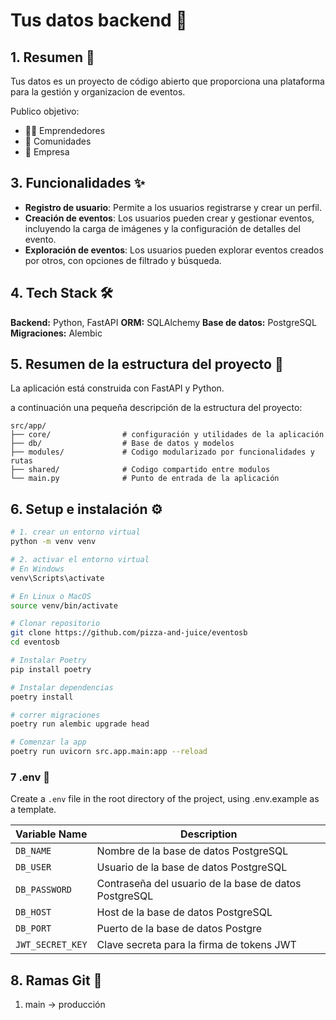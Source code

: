 # Tus datos backend 👥

## 1. Resumen 📘

Tus datos es un proyecto de código abierto que proporciona una plataforma para la gestión y organizacion de eventos.

Publico objetivo:

-   👩‍💻 Emprendedores
-   🚀 Comunidades
-   🏢 Empresa

## 3. Funcionalidades ✨

-   **Registro de usuario**: Permite a los usuarios registrarse y crear un perfil.
-   **Creación de eventos**: Los usuarios pueden crear y gestionar eventos, incluyendo la carga de imágenes y la configuración de detalles del evento.
-   **Exploración de eventos**: Los usuarios pueden explorar eventos creados por otros, con opciones de filtrado y búsqueda.

## 4. Tech Stack 🛠️

**Backend:** Python, FastAPI
**ORM:** SQLAlchemy
**Base de datos:** PostgreSQL
**Migraciones:** Alembic



## 5. Resumen de la estructura del proyecto 📂

La aplicación está construida con FastAPI y Python. 

a continuación una pequeña descripción de la estructura del proyecto:

```
src/app/
├── core/                # configuración y utilidades de la aplicación
├── db/                  # Base de datos y modelos
├── modules/             # Codigo modularizado por funcionalidades y rutas
├── shared/              # Codigo compartido entre modulos
└── main.py              # Punto de entrada de la aplicación
```

## 6. Setup e instalación ⚙️

```bash
# 1. crear un entorno virtual
python -m venv venv

# 2. activar el entorno virtual
# En Windows
venv\Scripts\activate

# En Linux o MacOS
source venv/bin/activate

# Clonar repositorio
git clone https://github.com/pizza-and-juice/eventosb
cd eventosb

# Instalar Poetry
pip install poetry

# Instalar dependencias
poetry install

# correr migraciones
poetry run alembic upgrade head

# Comenzar la app
poetry run uvicorn src.app.main:app --reload
```

### 7 .env 🔐

Create a `.env` file in the root directory of the project, using .env.example as a template.

| Variable Name    | Description                                           |
|------------------|-------------------------------------------------------|
| `DB_NAME`        | Nombre de la base de datos PostgreSQL                 |
| `DB_USER`        | Usuario de la base de datos PostgreSQL                |
| `DB_PASSWORD`    | Contraseña del usuario de la base de datos PostgreSQL |
| `DB_HOST`        | Host de la base de datos PostgreSQL                   |
| `DB_PORT`        | Puerto de la base de datos Postgre                    |
| `JWT_SECRET_KEY` | Clave secreta para la firma de tokens JWT             |


## 8. Ramas Git 🌿

1. main -> producción
